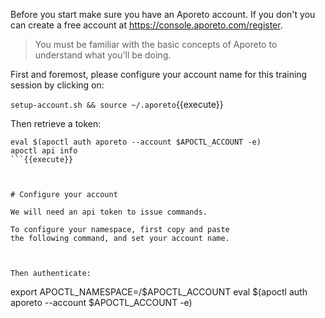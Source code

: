 
Before you start make sure you have an Aporeto account.
If you don't you can create a free account at
<https://console.aporeto.com/register>.

> You must be familiar with the basic concepts
> of Aporeto to understand what you'll be doing.

First and foremost, please configure your account
name for this training session by clicking on:

`setup-account.sh && source ~/.aporeto`{{execute}}

Then retrieve a token:

```
eval $(apoctl auth aporeto --account $APOCTL_ACCOUNT -e)
apoctl api info
```{{execute}}



# Configure your account

We will need an api token to issue commands.

To configure your namespace, first copy and paste
the following command, and set your account name.



Then authenticate:

```
export APOCTL_NAMESPACE=/$APOCTL_ACCOUNT
eval $(apoctl auth aporeto --account $APOCTL_ACCOUNT -e)
```{{execute}}

